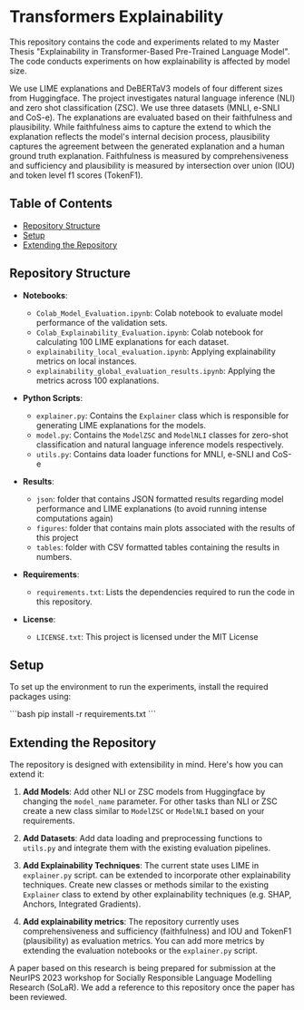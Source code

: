# Transformers Explainability

This repository contains the code and experiments related to my Master Thesis "Explainability in Transformer-Based Pre-Trained Language Model". The code conducts experiments on how explainability is affected by model size. 

We use LIME explanations and DeBERTaV3 models of four different sizes from Huggingface. The project investigates natural language inference (NLI) and zero shot classification (ZSC). We use three datasets (MNLI, e-SNLI and CoS-e). The explanations are evaluated based on their faithfulness and plausibility. While faithfulness aims to capture the extend to which the explanation reflects the model's internal decision process, plausibility captures the agreement between the generated explanation and a human ground truth explanation. Faithfulness is measured by comprehensiveness and sufficiency and plausibility is measured by intersection over union (IOU) and token level f1 scores (TokenF1). 

## Table of Contents

- [Repository Structure](#repository-structure)
- [Setup](#setup)
- [Extending the Repository](#extending-the-repository)

## Repository Structure

- **Notebooks**:
  - `Colab_Model_Evaluation.ipynb`: Colab notebook to evaluate model performance of the validation sets.
  - `Colab_Explainability_Evaluation.ipynb`: Colab notebook for calculating 100 LIME explanations for each dataset. 
  - `explainability_local_evaluation.ipynb`: Applying explainability metrics on local instances.
  - `explainability_global_evaluation_results.ipynb`: Applying the metrics across 100 explanations. 
  
  
- **Python Scripts**:
  - `explainer.py`: Contains the `Explainer` class which is responsible for generating LIME explanations for the models.
  - `model.py`: Contains the `ModelZSC` and `ModelNLI` classes for zero-shot classification and natural language inference models respectively.
  - `utils.py`: Contains data loader functions for MNLI, e-SNLI and CoS-e
 
- **Results**:
  - `json`: folder that contains JSON formatted results regarding model performance and LIME explanations (to avoid running intense computations again)
  - `figures`: folder that contains main plots associated with the results of this project
  - `tables`: folder with CSV formatted tables containing the results in numbers.    
    
- **Requirements**:
  - `requirements.txt`: Lists the dependencies required to run the code in this repository.
 
- **License**:
  - `LICENSE.txt`: This project is licensed under the MIT License

## Setup

To set up the environment to run the experiments, install the required packages using:

\```bash
pip install -r requirements.txt
\```

## Extending the Repository

The repository is designed with extensibility in mind. Here's how you can extend it:

1. **Add Models**: Add other NLI or ZSC models from Huggingface by changing the `model_name` parameter. For other tasks than NLI or ZSC create a new class similar to `ModelZSC` or `ModelNLI` based on your requirements. 

2. **Add Datasets**: Add data loading and preprocessing functions to `utils.py` and integrate them with the existing evaluation pipelines. 

3. **Add Explainability Techniques**: The current state uses LIME in `explainer.py` script. can be extended to incorporate other explainability techniques. Create new classes or methods similar to the existing `Explainer` class to extend by other explainability techniques (e.g. SHAP, Anchors, Integrated Gradients).

4. **Add explainability metrics**: The repository currently uses comprehensiveness and sufficiency (faithfulness) and IOU and TokenF1 (plausibility) as evaluation metrics. You can add more metrics by extending the evaluation notebooks or the `explainer.py` script.


A paper based on this research is being prepared for submission at the NeurIPS 2023 workshop for Socially Responsible Language Modelling Research (SoLaR). We add a reference to this repository once the paper has been reviewed. 
